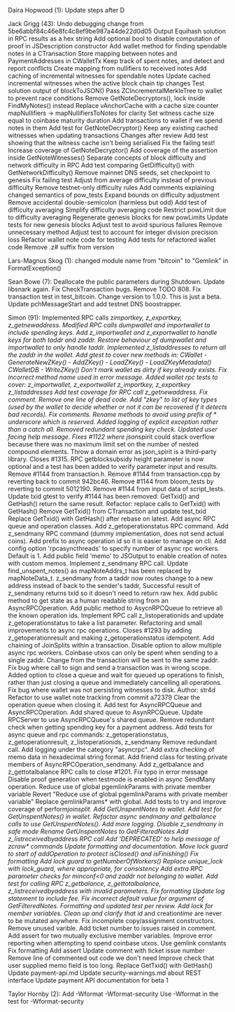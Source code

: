 Daira Hopwood (1):
Update steps after D

Jack Grigg (43):
Undo debugging change from 5be6abbf84c46e8fc4c8ef9be987a44de22d0d05
Output Equihash solution in RPC results as a hex string
Add optional bool to disable computation of proof in JSDescription constructor
Add wallet method for finding spendable notes in a CTransaction
Store mapping between notes and PaymentAddresses in CWalletTx
Keep track of spent notes, and detect and report conflicts
Create mapping from nullifiers to received notes
Add caching of incremental witnesses for spendable notes
Update cached incremental witnesses when the active block chain tip changes
Test solution output of blockToJSON()
Pass ZCIncrementalMerkleTree to wallet to prevent race conditions
Remove GetNoteDecryptors(), lock inside FindMyNotes() instead
Replace vAnchorCache with a cache size counter
mapNullifiers -> mapNullifiersToNotes for clarity
Set witness cache size equal to coinbase maturity duration
Add transactions to wallet if we spend notes in them
Add test for GetNoteDecryptor()
Keep any existing cached witnesses when updating transactions
Changes after review
Add test showing that the witness cache isn't being serialised
Fix the failing test!
Increase coverage of GetNoteDecryptor()
Add coverage of the assertion inside GetNoteWitnesses()
Separate concepts of block difficulty and network difficulty in RPC
Add test comparing GetDifficulty() with GetNetworkDifficulty()
Remove mainnet DNS seeds, set checkpoint to genesis
Fix failing test
Adjust from average difficulty instead of previous difficulty
Remove testnet-only difficulty rules
Add comments explaining changed semantics of pow_tests
Expand bounds on difficulty adjustment
Remove accidental double-semicolon (harmless but odd)
Add test of difficulty averaging
Simplify difficulty averaging code
Restrict powLimit due to difficulty averaging
Regenerate genesis blocks for new powLimits
Update tests for new genesis blocks
Adjust test to avoid spurious failures
Remove unnecessary method
Adjust test to account for integer division precision loss
Refactor wallet note code for testing
Add tests for refactored wallet code
Remove .z# suffix from version

Lars-Magnus Skog (1):
changed module name from "bitcoin" to "Gemlink" in FormatException()

Sean Bowe (7):
Deallocate the public parameters during Shutdown.
Update libsnark again.
Fix CheckTransaction bugs.
Remove TODO 808.
Fix transaction test in test_bitcoin.
Change version to 1.0.0. This is just a beta.
Update pchMessageStart and add testnet DNS boostrapper.

Simon (91):
Implemented RPC calls z*importkey, z_exportkey, z_getnewaddress. Modified RPC calls dumpwallet and importwallet to include spending keys.
Add z_importwallet and z_exportwallet to handle keys for both taddr and zaddr. Restore behaviour of dumpwallet and importwallet to only handle taddr.
Implemented z_listaddresses to return all the zaddr in the wallet.
Add gtest to cover new methods in: CWallet - GenerateNewZKey() - AddZKey() - LoadZKey() - LoadZKeyMetadata() CWalletDB - WriteZKey()
Don't mark wallet as dirty if key already exists. Fix incorrect method name used in error message.
Added wallet rpc tests to cover: z_importwallet, z_exportwallet z_importkey, z_exportkey z_listaddresses
Add test coverage for RPC call z_getnewaddress.
Fix comment.
Remove one line of dead code.
Add "zkey" to list of key types (used by the wallet to decide whether or not it can be recovered if it detects bad records).
Fix comments.
Rename methods to avoid using prefix of * underscore which is reserved. Added logging of explicit exception rather than a catch all. Removed redundant spending key check. Updated user facing help message.
Fixes #1122 where json*spirit could stack overflow because there was no maximum limit set on the number of nested compound elements.
Throw a domain error as json_spirit is a third-party library.
Closes #1315. RPC getblocksubsidy height parameter is now optional and a test has been added to verify parameter input and results.
Remove #1144 from transaction.h.
Remove #1144 from transaction.cpp by reverting back to commit 942bc46.
Remove #1144 from bloom_tests by reverting to commit 5012190.
Remove #1144 from input data of script_tests.
Update txid gtest to verify #1144 has been removed: GetTxid() and GetHash() return the same result.
Refactor: replace calls to GetTxid() with GetHash()
Remove GetTxid() from CTransaction and update test_txid
Replace GetTxid() with GetHash() after rebase on latest.
Add async RPC queue and operation classes. Add z_getoperationstatus RPC command. Add z_sendmany RPC command (dummy implementation, does not send actual coins).
Add prefix to async operation id so it is easier to manage on cli.
Add config option 'rpcasyncthreads' to specify number of async rpc workers. Default is 1.
Add public field 'memo' to JSOutput to enable creation of notes with custom memos.
Implement z_sendmany RPC call.
Update find_unspent_notes() as mapNoteAddrs_t has been replaced by mapNoteData_t.
z_sendmany from a taddr now routes change to a new address instead of back to the sender's taddr,
Successful result of z_sendmany returns txid so it doesn't need to return raw hex.
Add public method to get state as a human readable string from an AsyncRPCOperation.
Add public method to AsycnRPCQueue to retrieve all the known operation ids.
Implement RPC call z_listoperationids and update z_getoperationstatus to take a list parameter.
Refactoring and small improvements to async rpc operations.
Closes #1293 by adding z_getoperationresult and making z_getoperationstatus idempotent.
Add chaining of JoinSplits within a transaction.
Disable option to allow multiple async rpc workers.
Coinbase utxos can only be spent when sending to a single zaddr. Change from the transaction will be sent to the same zaddr.
Fix bug where call to sign and send a transaction was in wrong scope.
Added option to close a queue and wait for queued up operations to finish, rather than just closing a queue and immediately cancelling all operations.
Fix bug where wallet was not persisting witnesses to disk. Author: str4d
Refactor to use wallet note tracking from commit a72379
Clear the operation queue when closing it.
Add test for AsyncRPCQueue and AsyncRPCOperation.
Add shared queue to AsynRPCQueue.
Update RPCServer to use AsyncRPCQueue's shared queue.
Remove redundant check when getting spending key for a payment address.
Add tests for async queue and rpc commands: z_getoperationstatus, z_getoperationresult, z_listoperationids, z_sendmany
Remove redundant call.
Add logging under the category "asyncrpc".
Add extra checking of memo data in hexadecimal string format.
Add friend class for testing private members of AsyncRPCOperation_sendmany.
Add z_getbalance and z_gettotalbalance RPC calls to close #1201.
Fix typo in error message
Disable proof generation when testmode is enabled in async SendMany operation.
Reduce use of global pgemlinkParams with private member variable
Revert "Reduce use of global pgemlinkParams with private member variable"
Replace gemlinkParams* with global.
Add tests to try and improve coverage of perform*joinsplit.
Add GetUnspentNotes to wallet.
Add test for GetUnspentNotes() in wallet.
Refactor async sendmany and getbalance calls to use GetUnspentNotes().
Add more logging.
Disable z_sendmany in safe mode
Rename GetUnspentNotes to GetFilteredNotes
Add z_listreceivedbyaddress RPC call
Add 'DEPRECATED' to help message of zcraw\* commands
Update formatting and documentation.
Move lock guard to start of addOperation to protect isClosed() and isFinishing()
Fix formatting
Add lock guard to getNumberOfWorkers()
Replace unique_lock with lock_guard, where appropriate, for consistency
Add extra RPC parameter checks for minconf<0 and zaddr not belonging to wallet.
Add test for calling RPC z_getbalance, z_gettotalbalance, z_listreceivedbyaddress with invalid parameters.
Fix formatting
Update log statement to include fee.
Fix incorrect default value for argument of GetFilteredNotes.
Formatting and updated test per review.
Add lock for member variables. Clean up and clarify that id* and creation*time* are never to be mutated anywhere. Fix incomplete copy/assignment constructors.
Remove unused varible.
Add ticket number to issues raised in comment.
Add assert for two mutually exclusive member variables.
Improve error reporting when attempting to spend coinbase utxos.
Use gemlink constants
Fix formatting
Add assert
Update comment with ticket issue number
Remove line of commented out code we don't need
Improve check that user supplied memo field is too long.
Replace GetTxid() with GetHash()
Update payment-api.md
Update security-warnings.md about REST interface
Update payment API documentation for beta 1

Taylor Hornby (2):
Add -Wformat -Wformat-security
Use -Wformat in the test for -Wformat-security
